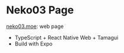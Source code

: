 # Neko03 Page

[neko03.moe](https://neko03.moe): web page
- TypeScript + React Native Web + Tamagui
- Build with Expo
